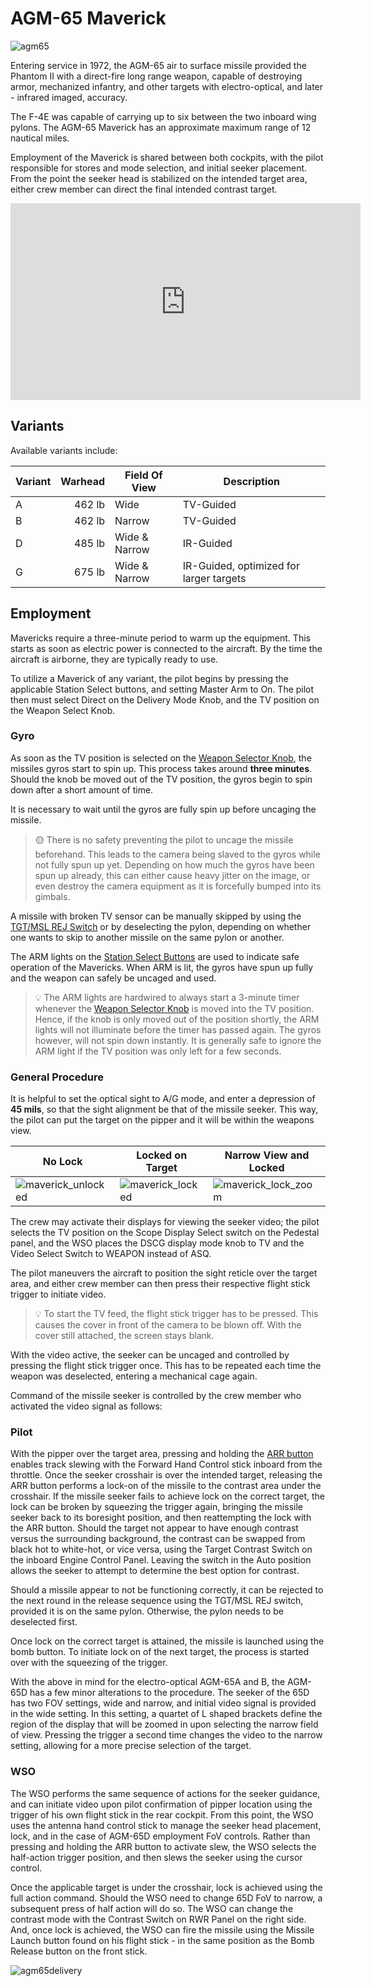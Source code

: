 # AGM-65 Maverick

![agm65](../../../img/agm65.jpg)

Entering service in 1972, the AGM-65 air to surface missile provided the Phantom
II with a direct-fire long range weapon, capable of destroying armor, mechanized
infantry, and other targets with electro-optical, and later - infrared imaged,
accuracy.

The F-4E was capable of carrying up to six between the two inboard wing pylons.
The AGM-65 Maverick has an approximate maximum range of 12 nautical miles.

Employment of the Maverick is shared between both cockpits, with the pilot
responsible for stores and mode selection, and initial seeker placement. From
the point the seeker head is stabilized on the intended target area, either crew
member can direct the final intended contrast target.

<iframe width="560" height="315" src="https://www.youtube.com/embed/A4m8lyxbCVw?si=j7zYMHmHzk1OF6dJ"
title="DCS F-4E Phantom: AGM-65 Maverick Tutorial" frameborder="0"
allow="accelerometer; autoplay; clipboard-write; encrypted-media; gyroscope; picture-in-picture; web-share"
referrerpolicy="strict-origin-when-cross-origin" allowfullscreen></iframe>

## Variants

Available variants include:

| Variant | Warhead | Field Of View | Description                             |
| ------- | ------: | ------------- | --------------------------------------- |
| A       |  462 lb | Wide          | TV-Guided                               |
| B       |  462 lb | Narrow        | TV-Guided                               |
| D       |  485 lb | Wide & Narrow | IR-Guided                               |
| G       |  675 lb | Wide & Narrow | IR-Guided, optimized for larger targets |

## Employment

Mavericks require a three-minute period to warm up the equipment. This starts as
soon as electric power is connected to the aircraft. By the time the aircraft is
airborne, they are typically ready to use.

To utilize a Maverick of any variant, the pilot begins by pressing the
applicable Station Select buttons, and setting Master Arm to On. The pilot then
must select Direct on the Delivery Mode Knob, and the TV position on the Weapon
Select Knob.

### Gyro

As soon as the TV position is selected on the
[Weapon Selector Knob](../../../cockpit/pilot/weapon_management.md#weapon-selector-knob),
the missiles gyros start to spin up. This process takes around **three
minutes**. Should the knob be moved out of the TV position, the gyros begin to
spin down after a short amount of time.

It is necessary to wait until the gyros are fully spin up before uncaging the
missile.

> 🟡 There is no safety preventing the pilot to uncage the missile beforehand.
> This leads to the camera being slaved to the gyros while not fully spun up
> yet. Depending on how much the gyros have been spun up already, this can
> either cause heavy jitter on the image, or even destroy the camera equipment
> as it is forcefully bumped into its gimbals.

A missile with broken TV sensor can be manually skipped by using the
[TGT/MSL REJ Switch](../../../cockpit/pilot/pedestal_group.md#tgtmsl-reject-switch)
or by deselecting the pylon, depending on whether one wants to skip to another
missile on the same pylon or another.

The ARM lights on the
[Station Select Buttons](../../../cockpit/pilot/weapon_management.md#station-select-buttons)
are used to indicate safe operation of the Mavericks. When ARM is lit, the gyros
have spun up fully and the weapon can safely be uncaged and used.

> 💡 The ARM lights are hardwired to always start a 3-minute timer whenever the
> [Weapon Selector Knob](../../../cockpit/pilot/weapon_management.md#weapon-selector-knob)
> is moved into the TV position. Hence, if the knob is only moved out of the
> position shortly, the ARM lights will not illuminate before the timer has
> passed again. The gyros however, will not spin down instantly. It is generally
> safe to ignore the ARM light if the TV position was only left for a few
> seconds.

### General Procedure

It is helpful to set the optical sight to A/G mode, and enter a depression of
**45 mils**, so that the sight alignment be that of the missile seeker. This
way, the pilot can put the target on the pipper and it will be within the
weapons view.

| No Lock                                                  | Locked on Target                                   | Narrow View and Locked                                     |
| -------------------------------------------------------- | -------------------------------------------------- | ---------------------------------------------------------- |
| ![maverick_unlocked](../../../img/maverick_unlocked.jpg) | ![maverick_locked](../../../img/maverick_lock.jpg) | ![maverick_lock_zoom](../../../img/maverick_lock_zoom.jpg) |

The crew may activate their displays for viewing the seeker video; the pilot
selects the TV position on the Scope Display Select switch on the Pedestal
panel, and the WSO places the DSCG display mode knob to TV and the Video Select
Switch to WEAPON instead of ASQ.

The pilot maneuvers the aircraft to position the sight reticle over the target
area, and either crew member can then press their respective flight stick
trigger to initiate video.

> 💡 To start the TV feed, the flight stick trigger has to be pressed. This
> causes the cover in front of the camera to be blown off. With the cover still
> attached, the screen stays blank.

With the video active, the seeker can be uncaged and controlled by pressing the
flight stick trigger once. This has to be repeated each time the weapon was
deselected, entering a mechanical cage again.

Command of the missile seeker is controlled by the crew member who activated the
video signal as follows:

### Pilot

With the pipper over the target area, pressing and holding the
[ARR button](../../../cockpit/pilot/stick_seat.md#air-refueling-release-button)
enables track slewing with the Forward Hand Control stick inboard from the
throttle. Once the seeker crosshair is over the intended target, releasing the
ARR button performs a lock-on of the missile to the contrast area under the
crosshair. If the missile seeker fails to achieve lock on the correct target,
the lock can be broken by squeezing the trigger again, bringing the missile
seeker back to its boresight position, and then reattempting the lock with the
ARR button. Should the target not appear to have enough contrast versus the
surrounding background, the contrast can be swapped from black hot to white-hot,
or vice versa, using the Target Contrast Switch on the inboard Engine Control
Panel. Leaving the switch in the Auto position allows the seeker to attempt to
determine the best option for contrast.

Should a missile appear to not be functioning correctly, it can be rejected to
the next round in the release sequence using the TGT/MSL REJ switch, provided
it is on the same pylon. Otherwise, the pylon needs to be deselected first.

Once lock on the correct target is attained, the missile is launched using the
bomb button. To initiate lock on of the next target, the process is started over
with the squeezing of the trigger.

With the above in mind for the electro-optical AGM-65A and B, the AGM-65D has a
few minor alterations to the procedure. The seeker of the 65D has two FOV
settings, wide and narrow, and initial video signal is provided in the wide
setting. In this setting, a quartet of L shaped brackets define the region of
the display that will be zoomed in upon selecting the narrow field of view.
Pressing the trigger a second time changes the video to the narrow setting,
allowing for a more precise selection of the target.

### WSO

The WSO performs the same sequence of actions for the seeker guidance, and can
initiate video upon pilot confirmation of pipper location using the trigger of
his own flight stick in the rear cockpit. From this point, the WSO uses the
antenna hand control stick to manage the seeker head placement, lock, and in the
case of AGM-65D employment FoV controls. Rather than pressing and holding the
ARR button to activate slew, the WSO selects the half-action trigger position,
and then slews the seeker using the cursor control.

Once the applicable target is under the crosshair, lock is achieved using the
full action command. Should the WSO need to change 65D FoV to narrow, a
subsequent press of half action will do so. The WSO can change the contrast mode
with the Contrast Switch on RWR Panel on the right side. And, once lock is
achieved, the WSO can fire the missile using the Missile Launch button found on
his flight stick - in the same position as the Bomb Release button on the front
stick.

![agm65delivery](../../../img/agm65delivery.jpg)

